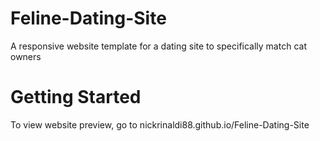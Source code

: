 # Feline-Dating-Site
A responsive website template for a dating site to specifically match cat owners

# Getting Started
To view website preview, go to nickrinaldi88.github.io/Feline-Dating-Site
